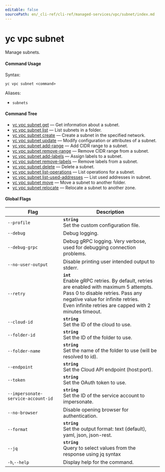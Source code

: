 ```yaml
---
editable: false
sourcePath: en/_cli-ref/cli-ref/managed-services/vpc/subnet/index.md
---
```


# yc vpc subnet

Manage subnets.

#### Command Usage

Syntax: 

`yc vpc subnet <command>`

Aliases: 

- `subnets`

#### Command Tree

- [yc vpc subnet get](get.md) — Get information about a subnet.
- [yc vpc subnet list](list.md) — List subnets in a folder.
- [yc vpc subnet create](create.md) — Create a subnet in the specified network.
- [yc vpc subnet update](update.md) — Modify configuration or attributes of a subnet.
- [yc vpc subnet add-range](add-range.md) — Add CIDR range to a subnet.
- [yc vpc subnet remove-range](remove-range.md) — Remove CIDR range from a subnet.
- [yc vpc subnet add-labels](add-labels.md) — Assign labels to a subnet.
- [yc vpc subnet remove-labels](remove-labels.md) — Remove labels from a subnet.
- [yc vpc subnet delete](delete.md) — Delete a subnet.
- [yc vpc subnet list-operations](list-operations.md) — List operations for a subnet.
- [yc vpc subnet list-used-addresses](list-used-addresses.md) — List used addresses in subnet.
- [yc vpc subnet move](move.md) — Move a subnet to another folder.
- [yc vpc subnet relocate](relocate.md) — Relocate a subnet to another zone.

#### Global Flags

| Flag | Description |
|----|----|
|`--profile`|<b>`string`</b><br/>Set the custom configuration file.|
|`--debug`|Debug logging.|
|`--debug-grpc`|Debug gRPC logging. Very verbose, used for debugging connection problems.|
|`--no-user-output`|Disable printing user intended output to stderr.|
|`--retry`|<b>`int`</b><br/>Enable gRPC retries. By default, retries are enabled with maximum 5 attempts.<br/>Pass 0 to disable retries. Pass any negative value for infinite retries.<br/>Even infinite retries are capped with 2 minutes timeout.|
|`--cloud-id`|<b>`string`</b><br/>Set the ID of the cloud to use.|
|`--folder-id`|<b>`string`</b><br/>Set the ID of the folder to use.|
|`--folder-name`|<b>`string`</b><br/>Set the name of the folder to use (will be resolved to id).|
|`--endpoint`|<b>`string`</b><br/>Set the Cloud API endpoint (host:port).|
|`--token`|<b>`string`</b><br/>Set the OAuth token to use.|
|`--impersonate-service-account-id`|<b>`string`</b><br/>Set the ID of the service account to impersonate.|
|`--no-browser`|Disable opening browser for authentication.|
|`--format`|<b>`string`</b><br/>Set the output format: text (default), yaml, json, json-rest.|
|`--jq`|<b>`string`</b><br/>Query to select values from the response using jq syntax|
|`-h`,`--help`|Display help for the command.|
